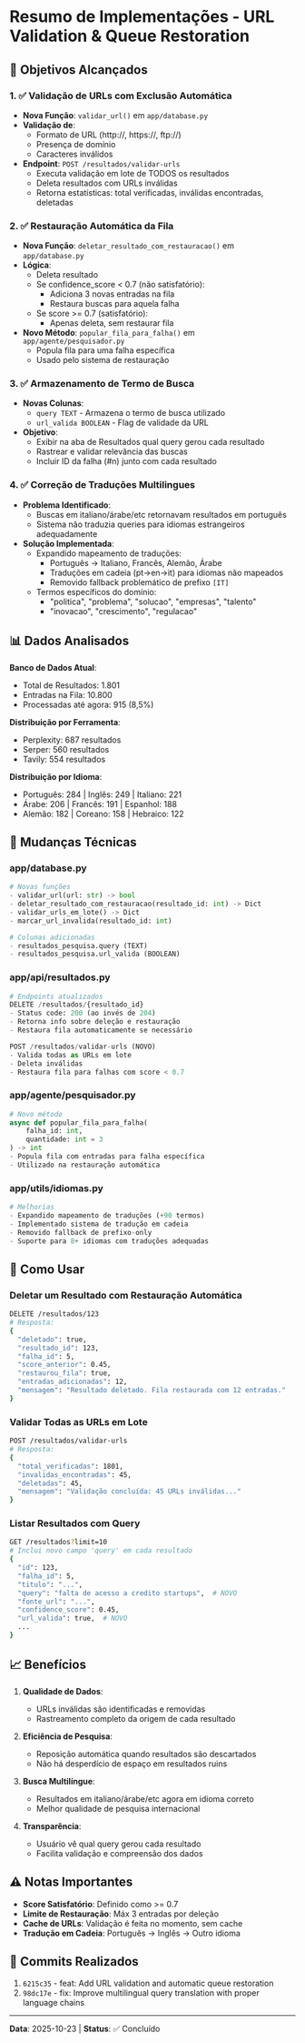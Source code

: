 # Resumo de Implementações - URL Validation & Queue Restoration

## 🎯 Objetivos Alcançados

### 1. ✅ Validação de URLs com Exclusão Automática
- **Nova Função**: `validar_url()` em `app/database.py`
- **Validação de**:
  - Formato de URL (http://, https://, ftp://)
  - Presença de domínio
  - Caracteres inválidos
- **Endpoint**: `POST /resultados/validar-urls`
  - Executa validação em lote de TODOS os resultados
  - Deleta resultados com URLs inválidas
  - Retorna estatísticas: total verificadas, inválidas encontradas, deletadas

### 2. ✅ Restauração Automática da Fila
- **Nova Função**: `deletar_resultado_com_restauracao()` em `app/database.py`
- **Lógica**:
  - Deleta resultado
  - Se confidence_score < 0.7 (não satisfatório):
    - Adiciona 3 novas entradas na fila
    - Restaura buscas para aquela falha
  - Se score >= 0.7 (satisfatório):
    - Apenas deleta, sem restaurar fila
- **Novo Método**: `popular_fila_para_falha()` em `app/agente/pesquisador.py`
  - Popula fila para uma falha específica
  - Usado pelo sistema de restauração

### 3. ✅ Armazenamento de Termo de Busca
- **Novas Colunas**:
  - `query TEXT` - Armazena o termo de busca utilizado
  - `url_valida BOOLEAN` - Flag de validade da URL
- **Objetivo**: 
  - Exibir na aba de Resultados qual query gerou cada resultado
  - Rastrear e validar relevância das buscas
  - Incluir ID da falha (#n) junto com cada resultado

### 4. ✅ Correção de Traduções Multilingues
- **Problema Identificado**:
  - Buscas em italiano/árabe/etc retornavam resultados em português
  - Sistema não traduzia queries para idiomas estrangeiros adequadamente
- **Solução Implementada**:
  - Expandido mapeamento de traduções:
    - Português → Italiano, Francês, Alemão, Árabe
    - Traduções em cadeia (pt→en→it) para idiomas não mapeados
    - Removido fallback problemático de prefixo `[IT]`
  - Termos específicos do domínio:
    - "politica", "problema", "solucao", "empresas", "talento"
    - "inovacao", "crescimento", "regulacao"

## 📊 Dados Analisados

**Banco de Dados Atual**:
- Total de Resultados: 1.801
- Entradas na Fila: 10.800
- Processadas até agora: 915 (8,5%)

**Distribuição por Ferramenta**:
- Perplexity: 687 resultados
- Serper: 560 resultados
- Tavily: 554 resultados

**Distribuição por Idioma**:
- Português: 284 | Inglês: 249 | Italiano: 221
- Árabe: 206 | Francês: 191 | Espanhol: 188
- Alemão: 182 | Coreano: 158 | Hebraico: 122

## 🔧 Mudanças Técnicas

### app/database.py
```python
# Novas funções
- validar_url(url: str) -> bool
- deletar_resultado_com_restauracao(resultado_id: int) -> Dict
- validar_urls_em_lote() -> Dict
- marcar_url_invalida(resultado_id: int)

# Colunas adicionadas
- resultados_pesquisa.query (TEXT)
- resultados_pesquisa.url_valida (BOOLEAN)
```

### app/api/resultados.py
```python
# Endpoints atualizados
DELETE /resultados/{resultado_id}
- Status code: 200 (ao invés de 204)
- Retorna info sobre deleção e restauração
- Restaura fila automaticamente se necessário

POST /resultados/validar-urls (NOVO)
- Valida todas as URLs em lote
- Deleta inválidas
- Restaura fila para falhas com score < 0.7
```

### app/agente/pesquisador.py
```python
# Novo método
async def popular_fila_para_falha(
    falha_id: int,
    quantidade: int = 3
) -> int
- Popula fila com entradas para falha específica
- Utilizado na restauração automática
```

### app/utils/idiomas.py
```python
# Melhorias
- Expandido mapeamento de traduções (+90 termos)
- Implementado sistema de tradução em cadeia
- Removido fallback de prefixo-only
- Suporte para 8+ idiomas com traduções adequadas
```

## 🚀 Como Usar

### Deletar um Resultado com Restauração Automática
```bash
DELETE /resultados/123
# Resposta:
{
  "deletado": true,
  "resultado_id": 123,
  "falha_id": 5,
  "score_anterior": 0.45,
  "restaurou_fila": true,
  "entradas_adicionadas": 12,
  "mensagem": "Resultado deletado. Fila restaurada com 12 entradas."
}
```

### Validar Todas as URLs em Lote
```bash
POST /resultados/validar-urls
# Resposta:
{
  "total_verificadas": 1801,
  "invalidas_encontradas": 45,
  "deletadas": 45,
  "mensagem": "Validação concluída: 45 URLs inválidas..."
}
```

### Listar Resultados com Query
```bash
GET /resultados?limit=10
# Inclui novo campo 'query' em cada resultado
{
  "id": 123,
  "falha_id": 5,
  "titulo": "...",
  "query": "falta de acesso a credito startups",  # NOVO
  "fonte_url": "...",
  "confidence_score": 0.45,
  "url_valida": true,  # NOVO
  ...
}
```

## 📈 Benefícios

1. **Qualidade de Dados**:
   - URLs inválidas são identificadas e removidas
   - Rastreamento completo da origem de cada resultado

2. **Eficiência de Pesquisa**:
   - Reposição automática quando resultados são descartados
   - Não há desperdício de espaço em resultados ruins

3. **Busca Multilíngue**:
   - Resultados em italiano/árabe/etc agora em idioma correto
   - Melhor qualidade de pesquisa internacional

4. **Transparência**:
   - Usuário vê qual query gerou cada resultado
   - Facilita validação e compreensão dos dados

## ⚠️ Notas Importantes

- **Score Satisfatório**: Definido como >= 0.7
- **Limite de Restauração**: Máx 3 entradas por deleção
- **Cache de URLs**: Validação é feita no momento, sem cache
- **Tradução em Cadeia**: Português → Inglês → Outro idioma

## 📝 Commits Realizados

1. `6215c35` - feat: Add URL validation and automatic queue restoration
2. `98dc17e` - fix: Improve multilingual query translation with proper language chains

---
**Data**: 2025-10-23 | **Status**: ✅ Concluído
